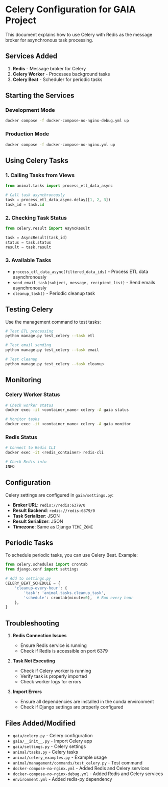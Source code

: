 # Celery Configuration for GAIA Project

This document explains how to use Celery with Redis as the message broker for asynchronous task processing.

## Services Added

1. **Redis** - Message broker for Celery
2. **Celery Worker** - Processes background tasks
3. **Celery Beat** - Scheduler for periodic tasks

## Starting the Services

### Development Mode
```bash
docker compose -f docker-compose-no-nginx-debug.yml up
```

### Production Mode
```bash
docker compose -f docker-compose-no-nginx.yml up
```

## Using Celery Tasks

### 1. Calling Tasks from Views

```python
from animal.tasks import process_etl_data_async

# Call task asynchronously
task = process_etl_data_async.delay([1, 2, 3])
task_id = task.id
```

### 2. Checking Task Status

```python
from celery.result import AsyncResult

task = AsyncResult(task_id)
status = task.status
result = task.result
```

### 3. Available Tasks

- `process_etl_data_async(filtered_data_ids)` - Process ETL data asynchronously
- `send_email_task(subject, message, recipient_list)` - Send emails asynchronously
- `cleanup_task()` - Periodic cleanup task

## Testing Celery

Use the management command to test tasks:

```bash
# Test ETL processing
python manage.py test_celery --task etl

# Test email sending
python manage.py test_celery --task email

# Test cleanup
python manage.py test_celery --task cleanup
```

## Monitoring

### Celery Worker Status
```bash
# Check worker status
docker exec -it <container_name> celery -A gaia status

# Monitor tasks
docker exec -it <container_name> celery -A gaia monitor
```

### Redis Status
```bash
# Connect to Redis CLI
docker exec -it <redis_container> redis-cli

# Check Redis info
INFO
```

## Configuration

Celery settings are configured in `gaia/settings.py`:

- **Broker URL**: `redis://redis:6379/0`
- **Result Backend**: `redis://redis:6379/0`
- **Task Serializer**: JSON
- **Result Serializer**: JSON
- **Timezone**: Same as Django `TIME_ZONE`

## Periodic Tasks

To schedule periodic tasks, you can use Celery Beat. Example:

```python
from celery.schedules import crontab
from django.conf import settings

# Add to settings.py
CELERY_BEAT_SCHEDULE = {
    'cleanup-every-hour': {
        'task': 'animal.tasks.cleanup_task',
        'schedule': crontab(minute=0),  # Run every hour
    },
}
```

## Troubleshooting

1. **Redis Connection Issues**
   - Ensure Redis service is running
   - Check if Redis is accessible on port 6379

2. **Task Not Executing**
   - Check if Celery worker is running
   - Verify task is properly imported
   - Check worker logs for errors

3. **Import Errors**
   - Ensure all dependencies are installed in the conda environment
   - Check if Django settings are properly configured

## Files Added/Modified

- `gaia/celery.py` - Celery configuration
- `gaia/__init__.py` - Import Celery app
- `gaia/settings.py` - Celery settings
- `animal/tasks.py` - Celery tasks
- `animal/celery_examples.py` - Example usage
- `animal/management/commands/test_celery.py` - Test command
- `docker-compose-no-nginx.yml` - Added Redis and Celery services
- `docker-compose-no-nginx-debug.yml` - Added Redis and Celery services
- `environment.yml` - Added redis-py dependency
